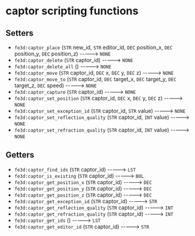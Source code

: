 # captor scripting functions

## Setters

- `fe3d:captor_place` (`STR` new_id, `STR` editor_id, `DEC` position_x, `DEC` position_y, `DEC` position_z) -----> `NONE`
- `fe3d:captor_delete` (`STR` captor_id) -----> `NONE`
- `fe3d:captor_delete_all` () -----> `NONE`
- `fe3d:captor_move` (`STR` captor_id, `DEC` x, `DEC` y, `DEC` z) -----> `NONE`
- `fe3d:captor_move_to` (`STR` captor_id, `DEC` target_x, `DEC` target_y, `DEC` target_z, `DEC` speed) -----> `NONE`
- `fe3d:captor_capture` (`STR` captor_id) -----> `NONE`
- `fe3d:captor_set_position` (`STR` captor_id, `DEC` x, `DEC` y, `DEC` z) -----> `NONE`
- `fe3d:captor_set_exception_id` (`STR` captor_id, `STR` value) -----> `NONE`
- `fe3d:captor_set_reflection_quality` (`STR` captor_id, `INT` value) -----> `NONE`
- `fe3d:captor_set_refraction_quality` (`STR` captor_id, `INT` value) -----> `NONE`

## Getters

- `fe3d:captor_find_ids` (`STR` captor_id) -----> `LST`
- `fe3d:captor_is_existing` (`STR` captor_id) -----> `BOL`
- `fe3d:captor_get_position_x` (`STR` captor_id) -----> `DEC`
- `fe3d:captor_get_position_y` (`STR` captor_id) -----> `DEC`
- `fe3d:captor_get_position_z` (`STR` captor_id) -----> `DEC`
- `fe3d:captor_get_exception_id` (`STR` captor_id) -----> `STR`
- `fe3d:captor_get_reflection_quality` (`STR` captor_id) -----> `INT`
- `fe3d:captor_get_refraction_quality` (`STR` captor_id) -----> `INT`
- `fe3d:captor_get_ids` () -----> `LST`
- `fe3d:captor_get_editor_id` (`STR` captor_id) -----> `STR`
